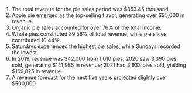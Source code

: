 1. The total revenue for the pie sales period was $353.45 thousand.
2. Apple pie emerged as the top-selling flavor, generating over $95,000 in revenue.
3. Organic pie sales accounted for over 76% of the total income.
4. Whole pies constituted 89.56% of total revenue, while pie slices contributed 10.44%.
5. Saturdays experienced the highest pie sales, while Sundays recorded the lowest.
6. In 2019, revenue was $42,000 from 1,010 pies; 2020 saw 3,390 pies sold, generating $141,985 in revenue; 2021 had 3,933 pies sold, yielding $169,825 in revenue.
7. A revenue forecast for the next five years projected slightly over $500,000.
